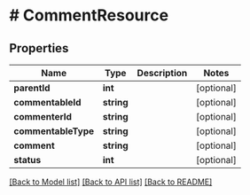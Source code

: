 # # CommentResource

## Properties

Name | Type | Description | Notes
------------ | ------------- | ------------- | -------------
**parentId** | **int** |  | [optional]
**commentableId** | **string** |  | [optional]
**commenterId** | **string** |  | [optional]
**commentableType** | **string** |  | [optional]
**comment** | **string** |  | [optional]
**status** | **int** |  | [optional]

[[Back to Model list]](../../README.md#models) [[Back to API list]](../../README.md#endpoints) [[Back to README]](../../README.md)
